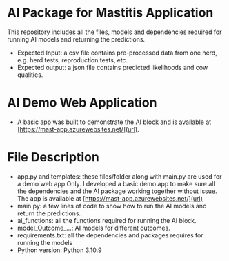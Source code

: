 # AI Package for Mastitis Application
This repository includes all the files, models and dependencies required for running AI models and returning the predictions.
- Expected Input: a csv file contains pre-processed data from one herd, e.g. herd tests, reproduction tests, etc.
- Expected output: a json file contains predicted likelihoods and cow qualities.

# AI Demo Web Application
- A basic app was built to demonstrate the AI block and is available at [https://mast-app.azurewebsites.net/](url).

# File Description
- app.py and templates: these files/folder along with main.py are used for a demo web app Only. I developed a basic demo app to make sure all the dependencies and the AI package working together without issue. The app is available at [https://mast-app.azurewebsites.net/](url)
- main.py: a few lines of code to show how to run the AI models and return the predictions.
- ai_functions: all the functions required for running the AI block.
- model_Outcome_...: AI models for different outcomes.
- requirements.txt: all the dependencies and packages requires for running the models
- Python version: Python 3.10.9

